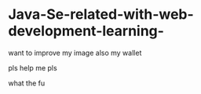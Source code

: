 
# Java-Se-related-with-web-development-learning-

want to improve my image also my wallet 

pls help me pls

what the fu
